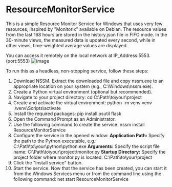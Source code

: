 # ResourceMonitorService
This is a simple Resource Monitor Service for Windows that uses very few resources, inspired by "Monitorix" available on Debian.
The resource values from the last 168 hours are stored in the history.json file in FIFO mode. 
In the 30-minute views, the measured data is updated every second, while in other views, time-weighted average values are displayed.


You can access it remotely on the local network at IP_Address:5553. (port:5553)
![image](https://github.com/user-attachments/assets/20eb1134-747b-4346-aef2-1117f9c9abd3)

To run this as a headless, non-stopping service, follow these steps:
1. Download NSSM. Extract the downloaded file and copy nssm.exe to an appropriate location on your system (e.g., C:\Windows\nssm.exe).
2. Create a Python virtual environment (optional but recommended).
3. Navigate to your project directory: cd C:\Path\to\your\project
4. Create and activate the virtual environment:
   python -m venv venv
   .\venv\Scripts\activate
5. Install the required packages: pip install psutil flask
6. Open the Command Prompt as an Administrator.
7. Use the following command to create the service: nssm install ResourceMonitorService
8. Configure the service in the opened window:
   **Application Path:** Specify the path to the Python executable, e.g.: C:\Path\to\your\python\python.exe
   **Arguments:** Specify the script file name: C:\Path\to\your\project\monitor.py
   **Startup Directory:** Specify the project folder where monitor.py is located: C:\Path\to\your\project
9. Click the "Install service" button.
10. Start the service. Now that the service has been created, you can start it from the Windows Services menu or from the command line using the following command: net start ResourceMonitorService

